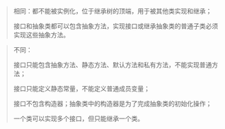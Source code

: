 > 相同：都不能被实例化，位于继承树的顶端，用于被其他类实现和继承；
>
> 接口和抽象类都可以包含抽象方法，实现接口或继承抽象类的普通子类必须实现这些抽象方法。

> 不同：
>
> 接口只能包含抽象方法、静态方法、默认方法和私有方法，不能实现普通方法；
>
> 接口只能定义静态常量，不能定义普通成员变量；
>
> 接口不包含构造器；抽象类中的构造器是为了完成抽象类的初始化操作；
>
> 一个类可以实现多个接口，但只能继承一个类。